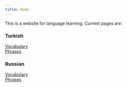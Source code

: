 ```yaml
---
title: Home
---
```


This is a website for language learning. Current pages are:

### Turkish 
[Vocabulary](/turkish-vocabulary)  
[Phrases](/turkish-phrases)

### Russian 
[Vocabulary](/russian-vocabulary)  
[Phrases](/russian-phrases)
